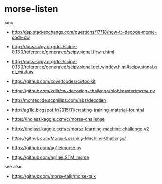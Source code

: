 # morse-listen

see:

- http://dsp.stackexchange.com/questions/17718/how-to-decode-morse-code-cw

- http://docs.scipy.org/doc/scipy-0.13.0/reference/generated/scipy.signal.firwin.html

- http://docs.scipy.org/doc/scipy-0.13.0/reference/generated/scipy.signal.get_window.html#scipy.signal.get_window

- https://github.com/covertcodes/cwtoolkit

- https://github.com/krillr/cw-decoding-challenge/blob/master/morse.py

- http://morsecode.scphillips.com/labs/decoder/

- http://ag1le.blogspot.fr/2015/11/creating-training-material-for.html

- https://inclass.kaggle.com/c/morse-challenge

- https://inclass.kaggle.com/c/morse-learning-machine-challenge-v2

- https://github.com/Morse-Learning-Machine-Challenge/

- https://github.com/ag1le/morse.py

- https://github.com/ag1le/LSTM_morse

see also:

- https://github.com/morse-talk/morse-talk
